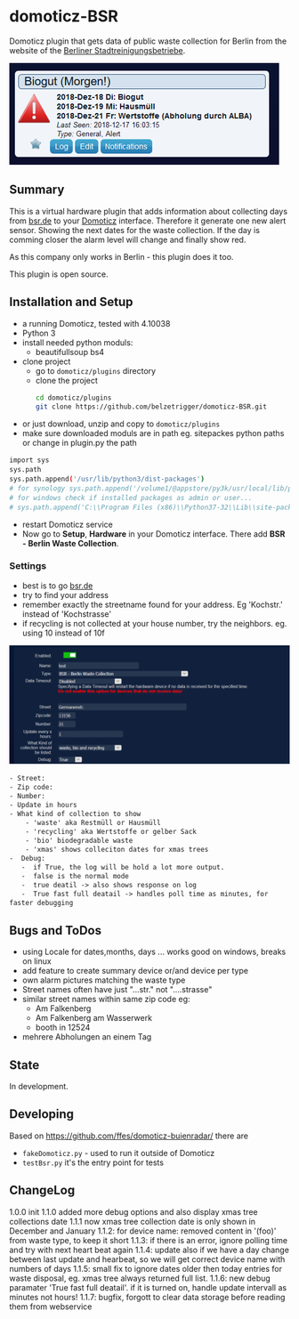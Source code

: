 # domoticz-BSR
Domoticz plugin that gets data of public waste collection for Berlin from the website of the [Berliner Stadtreinigungsbetriebe](http://www.bsr.de/).

![settings](https://github.com/belzetrigger/domoticz-BSR/raw/master/resources/unit_all_warning.PNG)

## Summary
This is a virtual hardware plugin that adds information about collecting days  from [bsr.de](https://www.bsr.de/abfuhrkalender-20520.php)  to your [Domoticz](https://www.domoticz.com/) interface. 
Therefore it generate one new alert sensor. Showing the next dates for the waste collection. If the day is comming closer the alarm level will change and finally show red.

As this company only works in Berlin - this plugin does it too.

This plugin is open source.


## Installation and Setup
- a running Domoticz, tested with 4.10038
- Python 3
- install needed python moduls:
  - beautifullsoup bs4
- clone project
    - go to `domoticz/plugins` directory 
    - clone the project
        ```bash
        cd domoticz/plugins
        git clone https://github.com/belzetrigger/domoticz-BSR.git
        ```
- or just download, unzip and copy to `domoticz/plugins` 
- make sure downloaded moduls are in path eg. sitepackes python paths or change in plugin.py the path
```bash
import sys
sys.path
sys.path.append('/usr/lib/python3/dist-packages')
# for synology sys.path.append('/volume1/@appstore/py3k/usr/local/lib/python3.5/site-packages')
# for windows check if installed packages as admin or user...
# sys.path.append('C:\\Program Files (x86)\\Python37-32\\Lib\\site-packages')
```
- restart Domoticz service
- Now go to **Setup**, **Hardware** in your Domoticz interface. There add
**BSR - Berlin Waste Collection**.
### Settings
   - best is to go  [bsr.de](https://www.bsr.de/abfuhrkalender-20520.php)
   - try to find your address
   - remember exactly the streetname found for your address. Eg 'Kochstr.' instead of 'Kochstrasse'
   - if recycling is not collected at your house number, try the neighbors.  eg. using 10 instead of 10f

![settings](https://github.com/belzetrigger/domoticz-BSR/raw/master/resources/settings.PNG)


    - Street:
    - Zip code:
    - Number:
    - Update in hours
    - What kind of collection to show
        - 'waste' aka Restmüll or Hausmüll
        - 'recycling' aka Wertstoffe or gelber Sack
        - 'bio' biodegradable waste
        - 'xmas' shows colleciton dates for xmas trees
    -  Debug: 
       -  if True, the log will be hold a lot more output.
       -  false is the normal mode
       -  true deatil -> also shows response on log
       -  True fast full deatail -> handles poll time as minutes, for faster debugging
  
## Bugs and ToDos
- using Locale for dates,months, days ... works good on windows, breaks on linux
- add feature to create summary device or/and device per type
- own alarm pictures matching the waste type
- Street names often have just "...str." not "....strasse" 
- similar street names within same zip code eg: 
    - Am Falkenberg 
    - Am Falkenberg am Wasserwerk
    - booth in 12524
- mehrere Abholungen an einem Tag

## State
In development. 

## Developing
Based on https://github.com/ffes/domoticz-buienradar/ there are
 -  `fakeDomoticz.py` - used to run it outside of Domoticz
 -  `testBsr.py` it's the entry point for tests

## ChangeLog
1.0.0 init
1.1.0 added more debug options and also display xmas tree collections date
1.1.1 now xmas tree collection date is only shown in December and January
1.1.2: for device name: removed content in '(foo)' from waste type, to keep it short
1.1.3: if there is an error, ignore polling time and try with next heart beat again
1.1.4: update also if we have a day change between last update and hearbeat, so we will get correct device name with numbers of days
1.1.5: small fix to ignore dates older then today entries for waste disposal, eg. xmas tree always returned full list.
1.1.6: new debug paramater 'True fast full deatail'. if it is turned on, handle update intervall as minutes not hours!
1.1.7: bugfix, forgott to clear data storage before reading them from webservice

